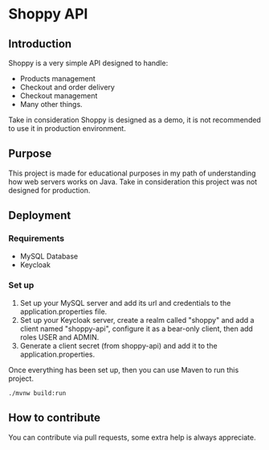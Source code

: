 # Shoppy API

## Introduction
Shoppy is a very simple API designed to handle:
- Products management 
- Checkout and order delivery
- Checkout management
- Many other things.

Take in consideration Shoppy is designed as a demo, it is not recommended to use
it in production environment.

## Purpose
This project is made for educational purposes in my path of understanding how web servers works on Java. Take in
consideration this project was not designed for production.

## Deployment
### Requirements
- MySQL Database
- Keycloak

### Set up
1. Set up your MySQL server and add its url and credentials to the application.properties file.
2. Set up your Keycloak server, create a realm called "shoppy" and add a client named "shoppy-api", configure it as a
bear-only client, then add roles USER and ADMIN.
3. Generate a client secret (from shoppy-api) and add it to the application.properties.

Once everything has been set up, then you can use Maven to run this project.
```shell
./mvnw build:run
```

## How to contribute
You can contribute via pull requests, some extra help is always appreciate.